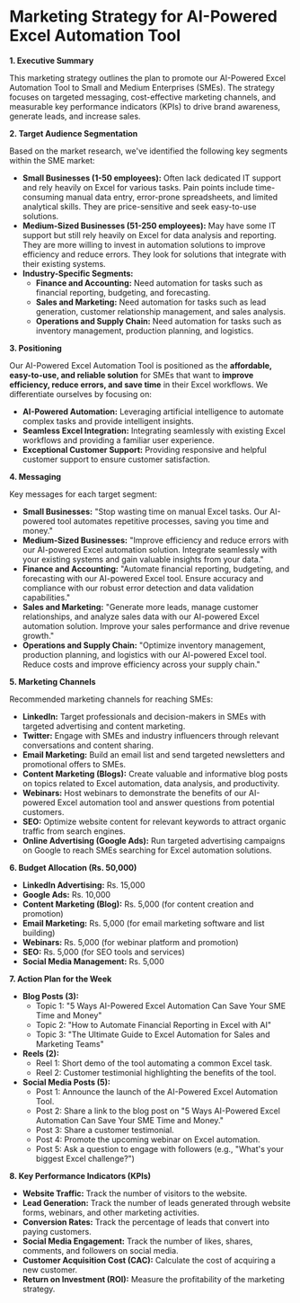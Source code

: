 # Marketing Strategy for AI-Powered Excel Automation Tool

**1. Executive Summary**

This marketing strategy outlines the plan to promote our AI-Powered Excel Automation Tool to Small and Medium Enterprises (SMEs). The strategy focuses on targeted messaging, cost-effective marketing channels, and measurable key performance indicators (KPIs) to drive brand awareness, generate leads, and increase sales.

**2. Target Audience Segmentation**

Based on the market research, we've identified the following key segments within the SME market:

*   **Small Businesses (1-50 employees):** Often lack dedicated IT support and rely heavily on Excel for various tasks. Pain points include time-consuming manual data entry, error-prone spreadsheets, and limited analytical skills. They are price-sensitive and seek easy-to-use solutions.
*   **Medium-Sized Businesses (51-250 employees):** May have some IT support but still rely heavily on Excel for data analysis and reporting. They are more willing to invest in automation solutions to improve efficiency and reduce errors. They look for solutions that integrate with their existing systems.
*   **Industry-Specific Segments:**
    *   **Finance and Accounting:** Need automation for tasks such as financial reporting, budgeting, and forecasting.
    *   **Sales and Marketing:** Need automation for tasks such as lead generation, customer relationship management, and sales analysis.
    *   **Operations and Supply Chain:** Need automation for tasks such as inventory management, production planning, and logistics.

**3. Positioning**

Our AI-Powered Excel Automation Tool is positioned as the **affordable, easy-to-use, and reliable solution** for SMEs that want to **improve efficiency, reduce errors, and save time** in their Excel workflows. We differentiate ourselves by focusing on:

*   **AI-Powered Automation:** Leveraging artificial intelligence to automate complex tasks and provide intelligent insights.
*   **Seamless Excel Integration:** Integrating seamlessly with existing Excel workflows and providing a familiar user experience.
*   **Exceptional Customer Support:** Providing responsive and helpful customer support to ensure customer satisfaction.

**4. Messaging**

Key messages for each target segment:

*   **Small Businesses:** "Stop wasting time on manual Excel tasks. Our AI-powered tool automates repetitive processes, saving you time and money."
*   **Medium-Sized Businesses:** "Improve efficiency and reduce errors with our AI-powered Excel automation solution. Integrate seamlessly with your existing systems and gain valuable insights from your data."
*   **Finance and Accounting:** "Automate financial reporting, budgeting, and forecasting with our AI-powered Excel tool. Ensure accuracy and compliance with our robust error detection and data validation capabilities."
*   **Sales and Marketing:** "Generate more leads, manage customer relationships, and analyze sales data with our AI-powered Excel automation solution. Improve your sales performance and drive revenue growth."
*   **Operations and Supply Chain:** "Optimize inventory management, production planning, and logistics with our AI-powered Excel tool. Reduce costs and improve efficiency across your supply chain."

**5. Marketing Channels**

Recommended marketing channels for reaching SMEs:

*   **LinkedIn:** Target professionals and decision-makers in SMEs with targeted advertising and content marketing.
*   **Twitter:** Engage with SMEs and industry influencers through relevant conversations and content sharing.
*   **Email Marketing:** Build an email list and send targeted newsletters and promotional offers to SMEs.
*   **Content Marketing (Blogs):** Create valuable and informative blog posts on topics related to Excel automation, data analysis, and productivity.
*   **Webinars:** Host webinars to demonstrate the benefits of our AI-powered Excel automation tool and answer questions from potential customers.
*   **SEO:** Optimize website content for relevant keywords to attract organic traffic from search engines.
*   **Online Advertising (Google Ads):** Run targeted advertising campaigns on Google to reach SMEs searching for Excel automation solutions.

**6. Budget Allocation (Rs. 50,000)**

*   **LinkedIn Advertising:** Rs. 15,000
*   **Google Ads:** Rs. 10,000
*   **Content Marketing (Blog):** Rs. 5,000 (for content creation and promotion)
*   **Email Marketing:** Rs. 5,000 (for email marketing software and list building)
*   **Webinars:** Rs. 5,000 (for webinar platform and promotion)
*   **SEO:** Rs. 5,000 (for SEO tools and services)
*   **Social Media Management:** Rs. 5,000

**7. Action Plan for the Week**

*   **Blog Posts (3):**
    *   Topic 1: "5 Ways AI-Powered Excel Automation Can Save Your SME Time and Money"
    *   Topic 2: "How to Automate Financial Reporting in Excel with AI"
    *   Topic 3: "The Ultimate Guide to Excel Automation for Sales and Marketing Teams"
*   **Reels (2):**
    *   Reel 1: Short demo of the tool automating a common Excel task.
    *   Reel 2: Customer testimonial highlighting the benefits of the tool.
*   **Social Media Posts (5):**
    *   Post 1: Announce the launch of the AI-Powered Excel Automation Tool.
    *   Post 2: Share a link to the blog post on "5 Ways AI-Powered Excel Automation Can Save Your SME Time and Money."
    *   Post 3: Share a customer testimonial.
    *   Post 4: Promote the upcoming webinar on Excel automation.
    *   Post 5: Ask a question to engage with followers (e.g., "What's your biggest Excel challenge?")

**8. Key Performance Indicators (KPIs)**

*   **Website Traffic:** Track the number of visitors to the website.
*   **Lead Generation:** Track the number of leads generated through website forms, webinars, and other marketing activities.
*   **Conversion Rates:** Track the percentage of leads that convert into paying customers.
*   **Social Media Engagement:** Track the number of likes, shares, comments, and followers on social media.
*   **Customer Acquisition Cost (CAC):** Calculate the cost of acquiring a new customer.
*   **Return on Investment (ROI):** Measure the profitability of the marketing strategy.

